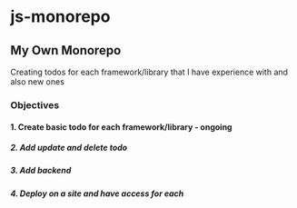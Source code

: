 # js-monorepo
## My Own Monorepo
Creating todos for each framework/library that I have experience with and also new ones

### Objectives
#### 1. Create basic todo for each framework/library - ongoing
##### 2. Add update and delete todo
##### 3. Add backend
##### 4. Deploy on a site and have access for each
